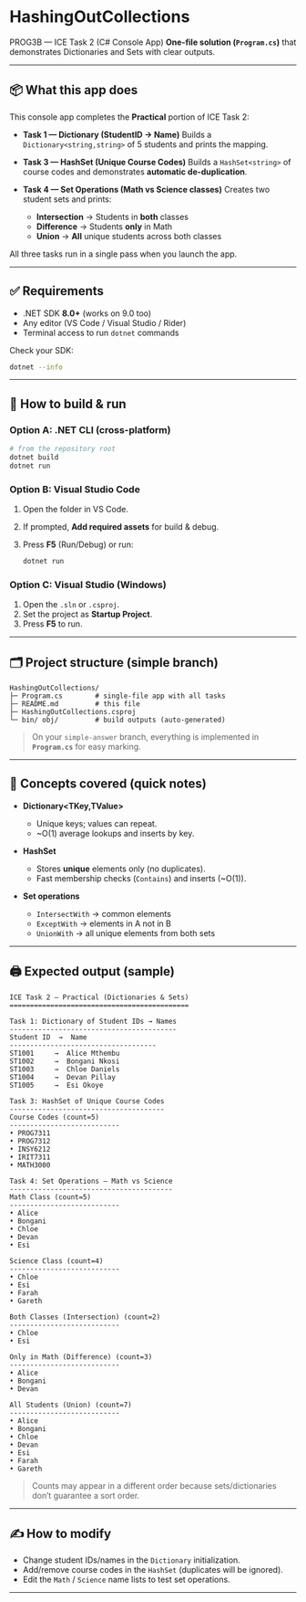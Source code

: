 # HashingOutCollections

PROG3B — ICE Task 2 (C# Console App)
**One-file solution (`Program.cs`)** that demonstrates Dictionaries and Sets with clear outputs.

---

## 📦 What this app does

This console app completes the **Practical** portion of ICE Task 2:

* **Task 1 — Dictionary (StudentID → Name)**
  Builds a `Dictionary<string,string>` of 5 students and prints the mapping.

* **Task 3 — HashSet (Unique Course Codes)**
  Builds a `HashSet<string>` of course codes and demonstrates **automatic de-duplication**.

* **Task 4 — Set Operations (Math vs Science classes)**
  Creates two student sets and prints:

  * **Intersection** → Students in **both** classes
  * **Difference** → Students **only** in Math
  * **Union** → **All** unique students across both classes

All three tasks run in a single pass when you launch the app.

---

## ✅ Requirements

* .NET SDK **8.0+** (works on 9.0 too)
* Any editor (VS Code / Visual Studio / Rider)
* Terminal access to run `dotnet` commands

Check your SDK:

```bash
dotnet --info
```

---

## 🚀 How to build & run

### Option A: .NET CLI (cross-platform)

```bash
# from the repository root
dotnet build
dotnet run
```

### Option B: Visual Studio Code

1. Open the folder in VS Code.
2. If prompted, **Add required assets** for build & debug.
3. Press **F5** (Run/Debug) or run:

   ```bash
   dotnet run
   ```

### Option C: Visual Studio (Windows)

1. Open the `.sln` or `.csproj`.
2. Set the project as **Startup Project**.
3. Press **F5** to run.

---

## 🗂️ Project structure (simple branch)

```
HashingOutCollections/
├─ Program.cs        # single-file app with all tasks
├─ README.md         # this file
├─ HashingOutCollections.csproj
└─ bin/ obj/         # build outputs (auto-generated)
```

> On your `simple-answer` branch, everything is implemented in **`Program.cs`** for easy marking.

---

## 🧠 Concepts covered (quick notes)

* **Dictionary<TKey,TValue>**

  * Unique keys; values can repeat.
  * ~O(1) average lookups and inserts by key.
* **HashSet<T>**

  * Stores **unique** elements only (no duplicates).
  * Fast membership checks (`Contains`) and inserts (~O(1)).
* **Set operations**

  * `IntersectWith` → common elements
  * `ExceptWith` → elements in A not in B
  * `UnionWith` → all unique elements from both sets

---

## 🖨️ Expected output (sample)

```
ICE Task 2 – Practical (Dictionaries & Sets)
============================================

Task 1: Dictionary of Student IDs → Names
-----------------------------------------
Student ID  →  Name
------------------------------------
ST1001     →  Alice Mthembu
ST1002     →  Bongani Nkosi
ST1003     →  Chloe Daniels
ST1004     →  Devan Pillay
ST1005     →  Esi Okoye

Task 3: HashSet of Unique Course Codes
--------------------------------------
Course Codes (count=5)
---------------------------
• PROG7311
• PROG7312
• INSY6212
• IRIT7311
• MATH3000

Task 4: Set Operations – Math vs Science
----------------------------------------
Math Class (count=5)
---------------------------
• Alice
• Bongani
• Chloe
• Devan
• Esi

Science Class (count=4)
---------------------------
• Chloe
• Esi
• Farah
• Gareth

Both Classes (Intersection) (count=2)
---------------------------
• Chloe
• Esi

Only in Math (Difference) (count=3)
---------------------------
• Alice
• Bongani
• Devan

All Students (Union) (count=7)
---------------------------
• Alice
• Bongani
• Chloe
• Devan
• Esi
• Farah
• Gareth
```

> Counts may appear in a different order because sets/dictionaries don’t guarantee a sort order.

---

## ✍️ How to modify

* Change student IDs/names in the `Dictionary` initialization.
* Add/remove course codes in the `HashSet` (duplicates will be ignored).
* Edit the `Math` / `Science` name lists to test set operations.

---

